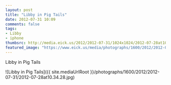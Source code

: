 ```yaml
---
layout: post
title: "Libby in Pig Tails"
date: 2012-07-31 10:09
comments: false
tags: 
- Libby
- iphone
thumbsrc: http://media.eick.us/2012/2012-07-31/1024x1024/2012-07-28at10.34.28.jpg
featured_image: "https://www.eick.us/media/photographs/1600/2012/2012-07-31/2012-07-28at10.34.28.jpg"
---
```

Libby in Pig Tails

![Libby in Pig Tails]({{ site.mediaUrlRoot }}/photographs/1600/2012/2012-07-31/2012-07-28at10.34.28.jpg)

